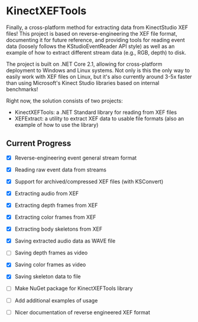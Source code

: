 KinectXEFTools
=========================
Finally, a cross-platform method for extracting data from KinectStudio XEF files!
This project is based on reverse-engineering the XEF file format, documenting it for future reference, and providing tools for reading event data (loosely follows the KStudioEventReader API style) as well as an example of how to extract different stream data (e.g., RGB, depth) to disk.

The project is built on .NET Core 2.1, allowing for cross-platform deployment to Windows and Linux systems. Not only is this the only way to easily work with XEF files on Linux, but it's also currently around 3-5x faster than using Microsoft's Kinect Studio libraries based on internal benchmarks!

Right now, the solution consists of two projects:
* KinectXEFTools: a .NET Standard library for reading from XEF files
* XEFExtract: a utility to extract XEF data to usable file formats (also an example of how to use the library)

Current Progress
----------------
- [X] Reverse-engineering event general stream format
- [X] Reading raw event data from streams
- [X] Support for archived/compressed XEF files (with KSConvert)

- [X] Extracting audio from XEF
- [X] Extracting depth frames from XEF
- [X] Extracting color frames from XEF
- [X] Extracting body skeletons from XEF

- [X] Saving extracted audio data as WAVE file
- [ ] Saving depth frames as video
- [X] Saving color frames as video
- [X] Saving skeleton data to file

- [ ] Make NuGet package for KinectXEFTools library
- [ ] Add additional examples of usage
- [ ] Nicer documentation of reverse engineered XEF format
